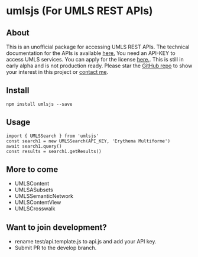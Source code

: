 # umlsjs (For UMLS REST APIs)

## About
This is an unofficial package for accessing UMLS REST APIs. The technical documentation for the APIs is available [here.](https://documentation.uts.nlm.nih.gov/) You need an API-KEY to access UMLS services. You can apply for the license [here.](https://uts.nlm.nih.gov/license.html). This is still in early alpha and is not production ready. Please star the [GitHub repo](https://github.com/dermatologist/umlsjs) to show your interest in this project or [contact me](https://nuchange.ca/contact).

## Install
```
npm install umlsjs --save

```

## Usage
```
import { UMLSSearch } from 'umlsjs'
const search1 = new UMLSSearch(API_KEY, 'Erythema Multiforme')
await search1.query()
const results = search1.getResults()

```

## More to come

* UMLSContent
* UMLSASubsets
* UMLSSemanticNetwork
* UMLSContentView
* UMLSCrosswalk

## Want to join development?

* rename test/api.template.js to api.js and add your API key.
* Submit PR to the develop branch.